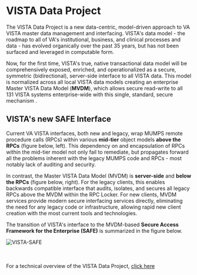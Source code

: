 # VISTA Data Project

The VISTA Data Project is a new data-centric, model-driven approach to VA VISTA master data management and interfacing.  VISTA's data model - the roadmap to all of VA's institutional, business, and clinical processes and data - has evolved organically over the past 35 years, but has not been surfaced and leveraged in computable form.  

Now, for the first time, VISTA's true, native transactional data model will be comprehensively exposed, enriched, and operationalized as a secure, symmetric (bidirectional), server-side interface to all VISTA data. This  model is normalized across all local VISTA data models creating an enterprise Master VISTA Data Model (__MVDM__), which allows secure read-write to all 131 VISTA systems enterprise-wide with this single, standard, secure mechanism .

##  VISTA's new SAFE Interface
Current VA VISTA interfaces, both new and legacy, wrap MUMPS remote procedure calls (RPCs) within various __mid-tier__ object models  __above the RPCs__ (figure below, left). This dependency on and encapsulation of RPCs within the mid-tier model not only fail to remediate, but propagates forward all the problems inherent with the legacy MUMPS code and RPCs - most notably lack of auditing and security.

In contrast, the Master VISTA Data Model (MVDM) is __server-side__ and __below the RPCs__ (figure below, right). For the legacy clients, this enables backwards compatible interface that audits, isolates, and secures all legacy RPCs above the MVDM within the RPC Locker. For  new clients, MVDM services provide modern secure interfacing services directly, eliminating the need for any legacy code or infrastructure, allowing rapid new client creation with the most current tools and technologies.

The transition of VISTA's interface to the MVDM-based __Secure Access Framework for the Enterprise (SAFE)__ is summarized in the figure below.


![VISTA-SAFE](https://github.com/vistadataproject/documents/blob/master/images/VISTA-SAFE-11.png)
<br><br><br>

For a technical overview of the VISTA Data Project, [click here](https://github.com/vistadataproject/documents/tree/master/Background)


